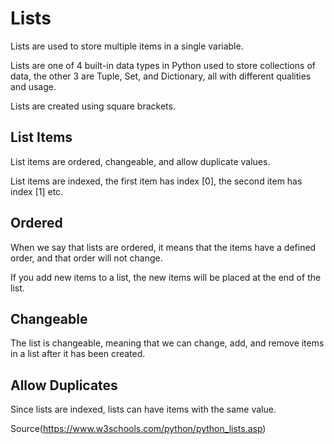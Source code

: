 # Lists

Lists are used to store multiple items in a single variable.

Lists are one of 4 built-in data types in Python used to store collections of data, the other 3 are Tuple, Set, and Dictionary, all with different qualities and usage.

Lists are created using square brackets. 

## List Items

List items are ordered, changeable, and allow duplicate values.

List items are indexed, the first item has index [0], the second item has index [1] etc.

## Ordered

When we say that lists are ordered, it means that the items have a defined order, and that order will not change.

If you add new items to a list, the new items will be placed at the end of the list.

## Changeable

The list is changeable, meaning that we can change, add, and remove items in a list after it has been created.

## Allow Duplicates

Since lists are indexed, lists can have items with the same value.

Source(https://www.w3schools.com/python/python_lists.asp)
